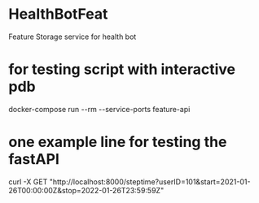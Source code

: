 # HealthBotFeat
Feature Storage service for health bot


# for testing script with interactive pdb
docker-compose run --rm --service-ports feature-api
# one example line for testing the fastAPI
curl -X GET "http://localhost:8000/steptime?userID=101&start=2021-01-26T00:00:00Z&stop=2022-01-26T23:59:59Z"

